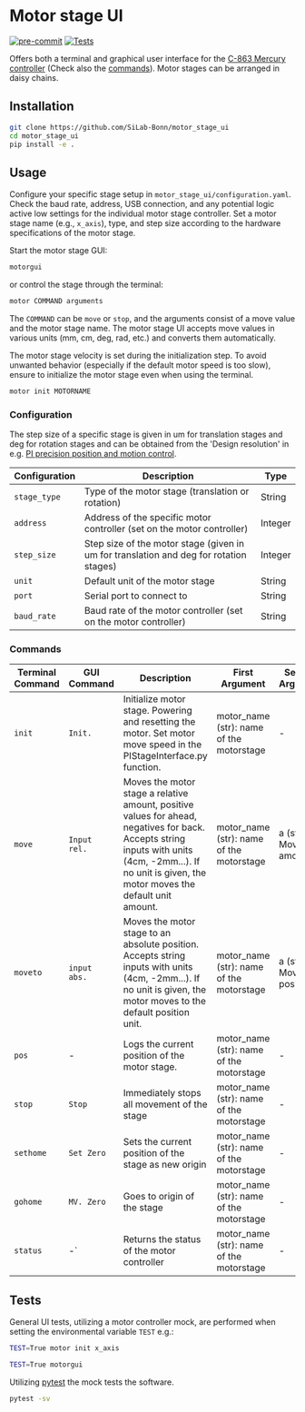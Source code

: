 # Motor stage UI
[![pre-commit](https://github.com/SiLab-Bonn/motor_stage_ui/actions/workflows/pre_commit.yml/badge.svg)](https://github.com/SiLab-Bonn/motor_stage_ui/actions/workflows/pre_commit.yml)
[![Tests](https://github.com/SiLab-Bonn/motor_stage_ui/actions/workflows/tests.yml/badge.svg)](https://github.com/SiLab-Bonn/motor_stage_ui/actions/workflows/tests.yml)

Offers both a terminal and graphical user interface for the [C-863 Mercury controller](https://www.le.infn.it/~chiodini/allow_listing/pi/Manuals/C-863_UserManual_MS205E200.pdf) (Check also the [commands](https://twiki.cern.ch/twiki/bin/viewfile/ILCBDSColl/Phase2Preparations?rev=1;filename=MercuryNativeCommands_MS176E101.pdf)).
Motor stages can be arranged in daisy chains.

## Installation

```bash
git clone https://github.com/SiLab-Bonn/motor_stage_ui
cd motor_stage_ui
pip install -e .
```

## Usage

Configure your specific stage setup in ```motor_stage_ui/configuration.yaml```.
Check the baud rate, address, USB connection, and any potential logic active low settings for the individual motor stage controller.
Set a motor stage name (e.g., ```x_axis```), type, and step size according to the hardware specifications of the motor stage.

Start the motor stage GUI:
```bash
motorgui
```
or control the stage through the terminal:
```bash
motor COMMAND arguments
```
The ```COMMAND``` can be ```move``` or ```stop```, and the arguments consist of a move value and the motor stage name.
The motor stage UI accepts move values in various units (mm, cm, deg, rad, etc.) and converts them automatically.

The motor stage velocity is set during the initialization step. To avoid unwanted behavior (especially if the default motor speed is too slow), ensure to initialize the motor stage even when using the terminal.

```bash
motor init MOTORNAME
```

### Configuration
The step size of a specific stage is given in um for translation stages and deg for rotation stages and can be obtained from the 'Design resolution' in e.g. [PI precision position and motion control](https://www.pi-usa.us/fileadmin/user_upload/physik_instrumente/files/CAT/PI-CAT132E-Precision-Positioning-and-Motion-Control-Web.pdf).

| Configuration | Description | Type |
|-----------|-------------|------|
| `stage_type` | Type of the motor stage (translation or rotation) | String |
| `address` | Address of the specific motor controller (set on the motor controller) | Integer |
| `step_size` | Step size of the motor stage (given in um for translation and deg for rotation stages) | Integer |
| `unit` | Default unit of the motor stage | String |
| `port` | Serial port to connect to | String |
| `baud_rate` | Baud rate of the motor controller (set on the motor controller) | String |

### Commands

| Terminal Command | GUI Command |  Description | First Argument | Second Argument |
|---------|-------------|-----------|-----------|-----------|
| `init` | `Init.` | Initialize motor stage. Powering and resetting the motor. Set motor move speed in the PIStageInterface.py function.| motor_name (str): name of the motorstage | - |
| `move` | `Input rel.` | Moves the motor stage a relative amount, positive values for ahead, negatives for back. Accepts string inputs with units (4cm, -2mm...). If no unit is given, the motor moves the default unit amount. | motor_name (str): name of the motorstage | a (str): Move amount |
| `moveto` | `input abs.` | Moves the motor stage to an absolute position. Accepts string inputs with units (4cm, -2mm...). If no unit is given, the motor moves to the default position unit. | motor_name (str): name of the motorstage |a (str): Move to position |
| `pos` | - | Logs the current position of the motor stage.| motor_name (str): name of the motorstage | -|
| `stop` | `Stop` | Immediately stops all movement of the stage | motor_name (str): name of the motorstage | - |
| `sethome` | `Set Zero` | Sets the current position of the stage as new origin | motor_name (str): name of the motorstage | - |
| `gohome` | `MV. Zero` | Goes to origin of the stage | motor_name (str): name of the motorstage | - |
| `status` | -` | Returns the status of the motor controller | motor_name (str): name of the motorstage | - |

## Tests

General UI tests, utilizing a motor controller mock, are performed when setting the environmental variable `TEST` e.g.:

```bash
TEST=True motor init x_axis
```

```bash
TEST=True motorgui
```
Utilizing [pytest](https://docs.pytest.org/en/stable/) the mock tests the software.

```bash
pytest -sv
```
